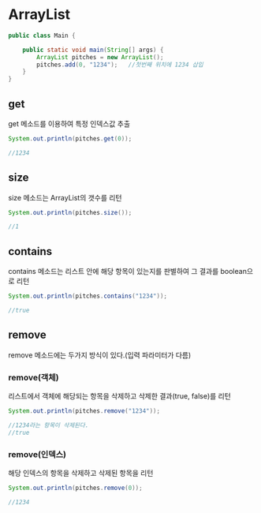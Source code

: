 # ArrayList

```java
public class Main {

    public static void main(String[] args) {
        ArrayList pitches = new ArrayList();
        pitches.add(0, "1234");   //첫번째 위치에 1234 삽입
    }
}
```

## get

get 메소드를 이용하여 특정 인덱스값 추출

```java
System.out.println(pitches.get(0));

//1234
```

## size

size 메소드는 ArrayList의 갯수를 리턴

```java
System.out.println(pitches.size());

//1
```

## contains

contains 메소드는 리스트 안에 해당 항목이 있는지를 판별하여 그 결과를 boolean으로 리턴

```java
System.out.println(pitches.contains("1234"));

//true
```

## remove

remove 메소드에는 두가지 방식이 있다.(입력 파라미터가 다름)

### remove(객체)

리스트에서 객체에 해당되는 항목을 삭제하고 삭제한 결과(true, false)를 리턴

```java
System.out.println(pitches.remove("1234"));

//1234라는 항목이 삭제된다.
//true
```

### remove(인덱스)

해당 인덱스의 항목을 삭제하고 삭제된 항목을 리턴

```java
System.out.println(pitches.remove(0));

//1234
```
